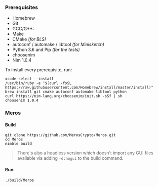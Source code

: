 ### Prerequisites

- Homebrew
- Git
- GCC/G++:
- Make
- CMake _(for BLS)_
- autoconf / automake / libtool _(for Minisketch)_
- Python 3.6 and Pip _(for the tests)_
- choosenim
- Nim 1.0.4

To install every prerequisite, run:

```
xcode-select --install
/usr/bin/ruby -e "$(curl -fsSL https://raw.githubusercontent.com/Homebrew/install/master/install)"
brew install git cmake autoconf automake libtool python
curl https://nim-lang.org/choosenim/init.sh -sSf | sh
choosenim 1.0.4
```

### Meros

#### Build

```
git clone https://github.com/MerosCrypto/Meros.git
cd Meros
nimble build
```

> There's also a headless version which doesn't import any GUI files available via adding `-d:nogui` to the build command.

#### Run

```
./build/Meros
```
